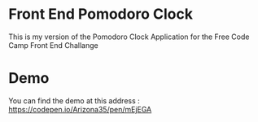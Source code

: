 # Front End Pomodoro Clock
This is my version of the Pomodoro Clock Application for the Free Code Camp Front End Challange

# Demo 
You can find the demo at this address : https://codepen.io/Arizona35/pen/mEjEGA
